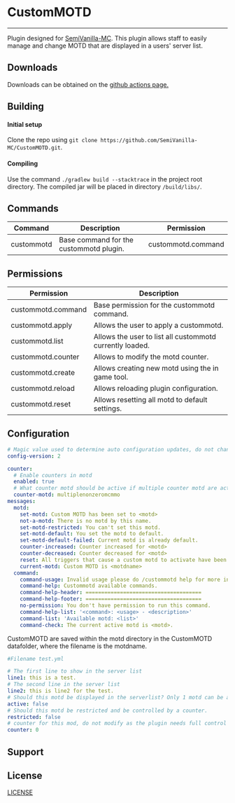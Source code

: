 # CustomMOTD

___
Plugin designed for [SemiVanilla-MC](https://github.com/SemiVanilla-MC/SemiVanilla-MC).
This plugin allows staff to easily manage and change MOTD that are displayed in a users' server list.

## **Downloads**
Downloads can be obtained on the [github actions page.](https://github.com/SemiVanilla-MC/CustomMOTD/actions)

## **Building**

#### Initial setup
Clone the repo using `git clone https://github.com/SemiVanilla-MC/CustomMOTD.git`.

#### Compiling
Use the command `./gradlew build --stacktrace` in the project root directory.
The compiled jar will be placed in directory `/build/libs/`.

## **Commands**

| Command     | Description                             | Permission          |
|-------------|-----------------------------------------|---------------------|
| custommotd  | Base command for the custommotd plugin. | custommotd.command  |

## **Permissions**

| Permission         | Description                                              |
|--------------------|----------------------------------------------------------|
| custommotd.command | Base permission for the custommotd command.              |
| custommotd.apply   | Allows the user to apply a custommotd.                   |
| custommotd.list    | Allows the user to list all custommotd currently loaded. |
| custommotd.counter | Allows to modify the motd counter.                       |
| custommotd.create  | Allows creating new motd using the in game tool.         |
| custommotd.reload  | Allows reloading plugin configuration.                   |
| custommotd.reset   | Allows resetting all motd to default settings.           |

## **Configuration**

```yaml
# Magic value used to determine auto configuration updates, do not change this value
config-version: 2

counter:
  # Enable counters in motd
  enabled: true
  # What counter motd should be active if multiple counter motd are active
  counter-motd: multiplenonzeromcmmo
messages:
  motd:
    set-motd: Custom MOTD has been set to <motd>
    not-a-motd: There is no motd by this name.
    set-motd-restricted: You can't set this motd.
    set-motd-default: You set the motd to default.
    set-motd-default-failed: Current motd is already default.
    counter-increased: Counter increased for <motd>
    counter-decreased: Counter decreased for <motd>
    reset: All triggers that cause a custom motd to activate have been reset.
    current-motd: Custom MOTD is <motdname>
  command:
    command-usage: Invalid usage please do /custommotd help for more info
    command-help: Custommotd available commands.
    command-help-header: =====================================
    command-help-footer: =====================================
    no-permission: You don't have permission to run this command.
    command-help-list: '<command>: <usage> - <description>'
    command-list: 'Available motd: <list>'
    command-check: The current active motd is <motd>.
```

CustomMOTD are saved within the motd directory in the CustomMOTD datafolder, where the filename is the motdname.
```yaml
#Filename test.yml

# The first line to show in the server list
line1: this is a test.
# The second line in the server list
line2: this is line2 for the test.
# Should this motd be displayed in the serverlist? Only 1 motd can be active at the same time.
active: false
# Should this motd be restricted and be controlled by a counter.
restricted: false
# counter for this mod, do not modify as the plugin needs full control of this value.
counter: 0
```

## **Support**

## **License**
[LICENSE](LICENSE)